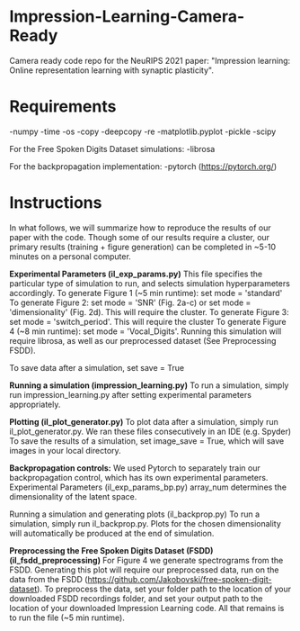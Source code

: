 # Impression-Learning-Camera-Ready
Camera ready code repo for the NeuRIPS 2021 paper: "Impression learning: Online representation learning with synaptic plasticity".


# Requirements

-numpy
-time
-os
-copy
-deepcopy
-re
-matplotlib.pyplot
-pickle
-scipy

For the Free Spoken Digits Dataset simulations:
-librosa

For the backpropagation implementation:
-pytorch (https://pytorch.org/)

# Instructions
In what follows, we will summarize how to reproduce the results of our paper with the code.
Though some of our results require a cluster, our primary results (training + figure generation) can be completed
in ~5-10 minutes on a personal computer.

**Experimental Parameters (il_exp_params.py)**
This file specifies the particular type of simulation to run, and selects simulation hyperparameters accordingly.
To generate Figure 1 (~5 min runtime): set mode = 'standard'
To generate Figure 2: set mode = 'SNR' (Fig. 2a-c) or set mode = 'dimensionality' (Fig. 2d). This will require the cluster.
To generate Figure 3: set mode = 'switch_period'. This will require the cluster
To generate Figure 4 (~8 min runtime): set mode = 'Vocal_Digits'. Running this simulation will require librosa, as well as our preprocessed dataset (See Preprocessing FSDD).

To save data after a simulation, set save = True

**Running a simulation (impression_learning.py)**
To run a simulation, simply run impression_learning.py after setting experimental parameters appropriately.

**Plotting (il_plot_generator.py)**
To plot data after a simulation, simply run il_plot_generator.py. We ran these files consecutively in an IDE (e.g. Spyder)
To save the results of a simulation, set image_save = True, which will save images in your local directory.


**Backpropagation controls:**
We used Pytorch to separately train our backpropagation control, which has its own experimental parameters.
Experimental Parameters (il_exp_params_bp.py)
array_num determines the dimensionality of the latent space.

Running a simulation and generating plots (il_backprop.py)
To run a simulation, simply run il_backprop.py. Plots for the chosen dimensionality will automatically be produced at the end of simulation.

**Preprocessing the Free Spoken Digits Dataset (FSDD) (il_fsdd_preprocessing)**
For Figure 4 we generate spectrograms from the FSDD. Generating this plot will require our preprocessed data, run on the data from the FSDD (https://github.com/Jakobovski/free-spoken-digit-dataset). To preprocess the data, set your folder path to the location of your downloaded FSDD recordings folder, and set your output path to the location of your downloaded Impression Learning code. All that remains is to run the file (~5 min runtime).
